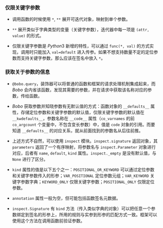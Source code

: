 ### 仅限关键字参数

- 调用函数的时候使用 `*`, `**` 展开可迭代对象，映射到单个参数。

- `**` 展开类似于字典类型的变量（关键字参数），迭代器中每一项是 `(attr, value)` 的形式。

- 仅限关键字参数是 $Python3$ 新增的特性，可以通过 `func(*, val)` 的方式实现，调用时只能加入 `val=default` 进入传参。如果不想支持数量不定的定位参数而支持关键字参数，那么应该在签名中放入 `*`。

### 获取关于参数的信息

- `@bobo.query`，装饰器可以将普通的函数和框架的请求处理机制集成起来，而 $Bobo$ 会内省该函数，发现其需要的参数，并在请求中获取该名称对应的参数，传给函数。

- $Bobo$ 获取参数并知晓参数有无默认值的方式：函数对象的 `__defaults__` 属性，存储定位参数和关键字参数的默认值，仅限关键字参数的默认值在 `__kwdefaults__`，参数名称在 `__code__` 属性（`co_varnames` 的前 `co_argcount` 个变量中，不包含变长参数）中，值是 `code` 对象的引用。而要知道 `__defaults__` 的对应关系，就从前面找到的参数名从后往前推。

- 上述方式不自然，可以使用 `inspect` 模块。`inspect.signature` 返回对象，其 `parameters` 返回了一个有序映射，将参数名与 `inspect.Parameter` 对象进行对应，后者有 `name`, `default`, `kind` 属性。`inspect._empty` 是没有默认值，与 `None` 进行了区分。

- `kind` 属性的值是以下五个之一：`POSITIONAL_OR_KEYWORD` 可以通过定位参数和关键字参数传入的形参；`VAR_POSITIONAL` 定位参数元组；`VAR_KEYWORD` 关键字参数字典；`KEYWORD_ONLY` 仅限关键字参数；`POSITIONAL_ONLY` 仅限定位参数。

- `annotation` 属性一般为空，但可能包括函数签名元数据。

- `inspect.Signature` 有 `bind` 方法（传入类似字典的对象）可以把任意一个参数绑定到签名的形参上，所用的规则与实参到形参的匹配方式一致。框架可以使用这个方法在调用函数前验证参数。